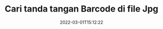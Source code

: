 ---
############################# Static ############################
layout: "auto-gen-signature"
date: 2022-03-01T15:12:22
draft: false
operation: Search
signaturetype: Barcode
fileformat: Jpg
productName: Java
lang: id
productCode: java
otherformats: pdf doc docx docm dot dotm dotx odt ott rtf xls xlsx xlsm xlsb csv ods ots xltx xltm ppt pptx pps ppsx odp otp potx potm pptm ppsm png jpg bmp gif tiff svg webp wmf
breadcrumb: Search Barcode signatures at Jpg with Java

############################# Head ############################
head_title: "Cari tanda tangan Barcode dalam file Jpg di Java"
head_description: "Gunakan Java untuk mencari tanda tangan Barcode di file Jpg menggunakan beberapa baris kode."

############################# Header ############################
title: "Cari tanda tangan Barcode di file Jpg"
description: "Java API asli memungkinkan untuk mencari Barcode tanda tangan di file Jpg yang sudah ditandatangani. Lakukan pencarian tanda tangan elektronik lanjutan dalam dokumen Jpg Anda menggunakan beberapa baris kode."
bg_image: "https://cms.admin.containerize.com/templates/aspose/App_Themes/V3/images/bg/header1.png"
bg_overlay: false
button:
    enable: true

############################# SubMenu ############################
submenu:
    enable: true

    left:
        img_alt: "GroupDocs.Signature for Java"
        image: "https://cms.admin.containerize.com/templates/groupdocs/images/product-logos/90x90-noborder/groupdocsature-java.png"
        product: "GroupDocs.Signature"
        platform: "Java"



############################# About ############################
about:
    enable: true
    title: "Tentang GroupDocs.Signature for Java API"
    content: |
        [GroupDocs.Signature for Java](https://products.groupdocs.com/signature/java/) menyediakan Java API untuk memproses dokumen menggunakan berbagai jenis tanda tangan seperti teks, gambar, sertifikat digital, kode batang, kode QR, stempel, atau metadata. Pengguna dapat menambah, menghapus, memperbarui, memverifikasi atau mencari tanda tangan elektronik dalam PDF, dokumen MS Word, buku kerja MS Excel, presentasi MS PowerPoint, file Adobe Photoshop dan berbagai format gambar, dengan dukungan tambahan untuk menyesuaikan properti tanda tangan sesuai kebutuhan.
    

############################# Steps ############################
steps:
    enable: true
    title_left: "Cara mencari tanda tangan Barcode di Jpg"
    content_left: |
        [GroupDocs.Signature for Java](https://products.groupdocs.com/signature/java/) memudahkan pengembang Java untuk mencari tanda tangan Barcode dalam file Jpg dari aplikasi mereka dengan menerapkan beberapa langkah mudah.
        
        * Buat instance baru kelas Signature dan teruskan jalur dokumen sumber sebagai parameter konstruktor.
        * Buat instance objek SearchOptions sesuai dengan kebutuhan Anda dan tentukan opsi pencarian.
        * Panggil metode Pencarian dari instance kelas Signature dan berikan SearchOptions ke sana.
        * Proses pencarian hasil sesuai dengan permintaan Anda.

    title_right: "Persyaratan sistem"
    content_right: |
        GroupDocs.Signature for Java didukung di semua platform dan sistem operasi utama. Sebelum menjalankan kode di bawah ini, pastikan Anda telah menginstal prasyarat berikut di sistem Anda.

        * Sistem operasi: Microsoft Windows, Linux, MacOS
        * Lingkungan pengembangan: NetBeans, Intellij IDEA, Eclipse, etc.
        * Java runtime: J2SE 6.0 and above
        * Unduh versi terbaru GroupDocs.Signature for Java dari [Maven](https://repository.groupdocs.com/webapp/#/artifacts/browse/tree/General/repo/com/groupdocs/groupdocs-signature)
         
    code: |
        ```java    
        
        // Set up input Jpg file
        String filePath = "input.jpg";

        // Instantiate Signature for input file
        Signature signature = new Signature(filePath);

        //Create search options
        BarcodeSearchOptions options = new BarcodeSearchOptions();

        // specify special pages to search on 
        options.setAllPages(false);
        // single page number
        options.setPageNumber(1);
        // specify text match type
        options.setMatchType(TextMatchType.Contains);
        // specify text pattern to search
        options.setText("Text signature");
        // return  Barcode images for processing
        options.setReturnContent(true);
        // set up type of returned  Barcode images
        options.setReturnContentType(FileType.PNG);
                            
        // search for Barcode signatures in Jpg document
        List<BarcodeSignature> signatures = signature.search(BarcodeSignature.class, options);

        // process signatures which were found 
        signatures.forEach(item -> System.out.println(item.toString()));

        ```

############################# Demos ############################
demos:
    enable: true
    title: "Telusuri Barcode tanda tangan elektronik Demo Langsung"
    content: |
       Cari dokumen untuk berbagai tanda tangan elektronik ke file Jpg sekarang juga dengan mengunjungi situs web [GroupDocs.Signature App](https://products.groupdocs.app/signature/family).

        
############################# More Formats ############################
more_formats:
    enable: true
    title: "Cari tanda tangan Barcode lainnya menggunakan Java"
    content: |
        "Pencarian tanda tangan elektronik di berbagai dokumen. Temukan tanda tangan dari salah satu format file populer seperti yang ditunjukkan di bawah ini."
    format: 
           
       
back_to_top:
    enable: true
---